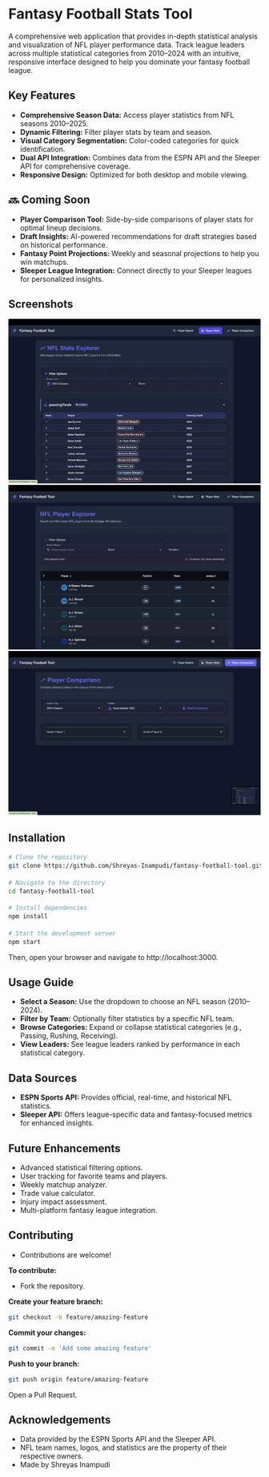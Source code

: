 # Fantasy Football Stats Tool

A comprehensive web application that provides in-depth statistical analysis and visualization of NFL player performance data. Track league leaders across multiple statistical categories from 2010–2024 with an intuitive, responsive interface designed to help you dominate your fantasy football league.

## Key Features

- **Comprehensive Season Data:** Access player statistics from NFL seasons 2010–2025.
- **Dynamic Filtering:** Filter player stats by team and season.
- **Visual Category Segmentation:** Color-coded categories for quick identification.
- **Dual API Integration:** Combines data from the ESPN API and the Sleeper API for comprehensive coverage.
- **Responsive Design:** Optimized for both desktop and mobile viewing.

## 🔜 Coming Soon

- **Player Comparison Tool:** Side-by-side comparisons of player stats for optimal lineup decisions.
- **Draft Insights:** AI-powered recommendations for draft strategies based on historical performance.
- **Fantasy Point Projections:** Weekly and seasonal projections to help you win matchups.
- **Sleeper League Integration:** Connect directly to your Sleeper leagues for personalized insights.

## Screenshots

<p align="center">
  <img src="images/player-stats.png">
  <img src="images/player-search.png">
  <img src ="images/player-comparison.png">
</p>

## Installation

```bash
# Clone the repository
git clone https://github.com/Shreyas-Inampudi/fantasy-football-tool.git

# Navigate to the directory
cd fantasy-football-tool

# Install dependencies
npm install

# Start the development server
npm start
```
Then, open your browser and navigate to http://localhost:3000.

## Usage Guide
- **Select a Season:** Use the dropdown to choose an NFL season (2010–2024).
- **Filter by Team:** Optionally filter statistics by a specific NFL team.
- **Browse Categories:** Expand or collapse statistical categories (e.g., Passing, Rushing, Receiving).
- **View Leaders:** See league leaders ranked by performance in each statistical category.

## Data Sources
- **ESPN Sports API:** Provides official, real-time, and historical NFL statistics.
- **Sleeper API:** Offers league-specific data and fantasy-focused metrics for enhanced insights.

## Future Enhancements
- Advanced statistical filtering options.
- User tracking for favorite teams and players.
- Weekly matchup analyzer.
- Trade value calculator.
- Injury impact assessment.
- Multi-platform fantasy league integration.

## Contributing
- Contributions are welcome! 

**To contribute:**
- Fork the repository.

**Create your feature branch:**

```bash
git checkout -b feature/amazing-feature
```

**Commit your changes:**
```bash
git commit -m 'Add some amazing feature'
```

**Push to your branch:**
```bash
git push origin feature/amazing-feature
```
Open a Pull Request.

## Acknowledgements
- Data provided by the ESPN Sports API and the Sleeper API.
- NFL team names, logos, and statistics are the property of their respective owners.
- Made by Shreyas Inampudi
